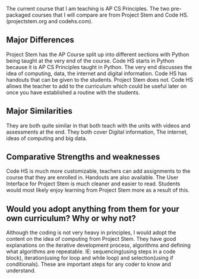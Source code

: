 The current course that I am teaching is AP CS Principles. The two pre-packaged courses that I will compare are from Project Stem and Code HS. (projectstem.org and codehs.com). 

## Major Differences 

Project Stem has the AP Course split up into different sections with Python being taught at the very end of the course. 
Code HS starts in Python because it is AP CS Principles taught in Python. The very end discusses the idea of computing, data, the internet and digital information. 
Code HS has handouts that can be given to the students. Project Stem does not. 
Code HS allows the teacher to add to the curriculum which could be useful later on once you have established a routine with the students. 

## Major Similarities 

They are both quite similar in that both teach with the units with videos and assessments at the end. 
They both cover Digital information, The internet, ideas of computing and big data. 

## Comparative Strengths and weaknesses
Code HS is much more customizable, teachers can add assignments to the course that they are enrolled in. Handouts are also available. The User Interface for Project Stem is much cleaner and easier to read. Students would most likely enjoy learning from Project Stem more as a result of this. 

## Would you adopt anything from them for your own curriculum? Why or why not?
Although the coding is not very heavy in principles, I would adopt the content on the idea of computing from Project Stem. They have good explanations on the iterative development process, algorithms and defining what algorithms are repeatable. IE: sequencing(using steps in a code block), iteration(using for loop and while loop) and selection(using if conditionals). These are important steps for any coder to know and understand. 




